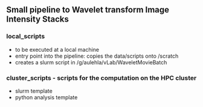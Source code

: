 ## Small pipeline to Wavelet transform Image Intensity Stacks

### local_scripts 

- to be executed at a local machine
- entry point into the pipeline: copies the data/scripts onto /scratch
- creates a slurm script in /g/aulehla/vLab/WaveletMovieBatch

### cluster_scripts - scripts for the computation on the HPC cluster

- slurm template
- python analysis template